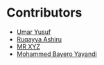 # Contributors
- [Umar Yusuf](https://github.com/umaryusuf)
- [Ruqayya Ashiru](https://github.com/redberylr)
- [MR XYZ](https://github.com/mrxyz)
- [Mohammed Bayero Yayandi](https://github.com/byruzyayandy1)